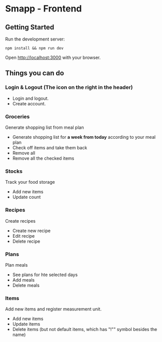 # Smapp - Frontend

## Getting Started

Run the development server:

`
npm install && npm run dev
`

Open [http://localhost:3000](http://localhost:3000) with your browser.

## Things you can do

### **Login & Logout** (The icon on the right in the header)
- Login and logout.
- Create account.

### **Groceries**
Generate shopping list from meal plan
- Generate shopping list for **a week from today** according to your meal plan
- Check off items and take them back
- Remove all
- Remove all the checked items

### **Stocks**
Track your food storage
- Add new items
- Update count

### **Recipes**
Create recipes
- Create new recipe
- Edit recipe
- Delete recipe

### **Plans**
Plan meals
- See plans for hte selected days
- Add meals
- Delete meals

### **Items**
Add new items  and register measurement unit.
- Add new items
- Update items
- Delete items (but not default items, which has "!"" symbol besides the name)
